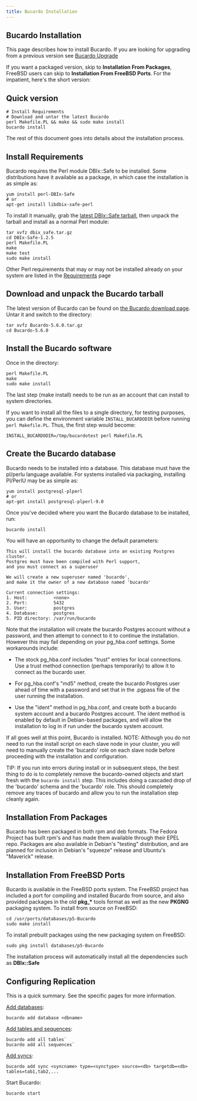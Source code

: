 ```yaml
---
title: Bucardo Installation
---
```


Bucardo Installation
--------------------

This page describes how to install Bucardo.  If you are looking for upgrading
from a previous version see [Bucardo Upgrade](upgrade)

If you want a packaged version, skip to **Installation From Packages**, FreeBSD users can skip to **Installation From FreeBSD Ports**. For the impatient, here's the short version:

Quick version
-------------

    # Install Requirements
    # Download and untar the latest Bucardo
    perl Makefile.PL && make && sudo make install
    bucardo install

The rest of this document goes into details about the installation process.

Install Requirements
------------------

Bucardo requires the Perl module DBIx::Safe to be installed. Some distributions have it available as a package, in which case the installation is as simple as:

    yum install perl-DBIx-Safe
    # or
    apt-get install libdbix-safe-perl


To install it manually, grab the [latest DBIx::Safe tarball](https://bucardo.org/downloads/dbix_safe.tar.gz), then unpack the tarball and install as a normal Perl module:

    tar xvfz dbix_safe.tar.gz
    cd DBIx-Safe-1.2.5
    perl Makefile.PL
    make
    make test
    sudo make install

Other Perl requirements that may or may not be installed already on your system are listed in the [Requirements](/Bucardo/installation/requirements) page

Download and unpack the Bucardo tarball
---------------------------------------

The latest version of Bucardo can be found on [the Bucardo download page](/Bucardo/#obtaining-bucardo). Untar it and switch to the directory:

    tar xvfz Bucardo-5.6.0.tar.gz
    cd Bucardo-5.6.0

Install the Bucardo software
----------------------------

Once in the directory:

    perl Makefile.PL
    make
    sudo make install

The last step (make install) needs to be run as an account that can install to system directories.

If you want to install all the files to a single directory, for testing purposes, you can define the environment variable `INSTALL_BUCARDODIR` before running `perl Makefile.PL`. Thus, the first step would become:

    INSTALL_BUCARDODIR=/tmp/bucardotest perl Makefile.PL

Create the Bucardo database
---------------------------

Bucardo needs to be installed into a database. This database must have the pl/perlu language available. For systems installed via packaging, installing Pl/PerlU may be as simple as:

    yum install postgresql-plperl
    # or
    apt-get install postgresql-plperl-9.0

Once you've decided where you want the Bucardo database to be installed, run:

    bucardo install

You will have an opportunity to change the default parameters:

    This will install the bucardo database into an existing Postgres cluster.
    Postgres must have been compiled with Perl support,
    and you must connect as a superuser

    We will create a new superuser named 'bucardo',
    and make it the owner of a new database named 'bucardo'

    Current connection settings:
    1. Host:          <none>
    2. Port:          5432
    3. User:          postgres
    4. Database:      postgres
    5. PID directory: /var/run/bucardo

Note that the installation will create the bucardo Postgres account without a password, and then attempt to connect to it to continue the installation. However this may fail depending on your pg_hba.conf settings. Some workarounds include:

-    The stock pg_hba.conf includes "trust" entries for local connections. Use a trust method connection (perhaps temporarily) to allow it to connect as the bucardo user.

-    For pg_hba.conf's "md5" method, create the bucardo Postgres user ahead of time with a password and set that in the .pgpass file of the user running the installation.

-    Use the "ident" method in pg_hba.conf, and create both a bucardo system account and a bucardo Postgres account. The ident method is enabled by default in Debian-based packages, and will allow the installation to log in if run under the bucardo system account.

If all goes well at this point, Bucardo is installed. NOTE: Although you do not need to run the install script on each slave node in your cluster, you will need to manually create the 'bucardo' role on each slave node before proceeding with the installation and configuration.

TIP: If you run into errors during install or in subsequent steps, the best thing to do is to completely remove the bucardo-owned objects and start fresh with the `bucardo install` step. This includes doing a cascaded drop of the 'bucardo' schema and the 'bucardo' role. This should completely remove any traces of bucardo and allow you to run the installation step cleanly again.

Installation From Packages
--------------------------

Bucardo has been packaged in both rpm and deb formats. The Fedora Project has built rpm's and has made them available through their EPEL repo. Packages are also available in Debian's "testing" distribution, and are planned for inclusion in Debian's "squeeze" release and Ubuntu's "Maverick" release.

Installation From FreeBSD Ports
-------------------------------

Bucardo is available in the FreeBSD ports system. The FreeBSD project has included a port for compiling and installed Bucardo from source, and also provided packages in the old **pkg_\*** tools format as well as the new **PKGNG** packaging system. To install from source on FreeBSD:

    cd /usr/ports/databases/p5-Bucardo
    sudo make install

To install prebuilt packages using the new packaging system on FreeBSD:

    sudo pkg install databases/p5-Bucardo

The installation process will automatically install all the dependencies such as **DBIx::Safe**

Configuring Replication
-----------------------

This is a quick summary. See the specific pages for more information.

[Add databases](/Bucardo/cli/add_database):

    bucardo add database <dbname>

[Add tables and sequences](/Bucardo/cli/add_table):

    bucardo add all tables`
    bucardo add all sequences`

[Add syncs](/Bucardo/cli/add_sync):

    bucardo add sync <syncname> type=<synctype> source=<db> targetdb=<db> tables=tab1,tab2,...

Start Bucardo:

    bucardo start

